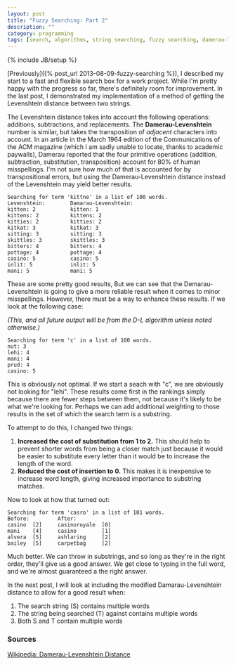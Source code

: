 ```yaml
---
layout: post
title: "Fuzzy Searching: Part 2"
description: ""
category: programming
tags: [search, algorithms, string searching, fuzzy searching, damerau-levenshtein]
---
```

{% include JB/setup %}

[Previously]({% post_url 2013-08-09-fuzzy-searching %}), I described my start to a fast and flexible search box for a work project. While I'm pretty happy with the progress so far, there's definitely room for improvement. In the last post, I demonstrated my implementation of a method of getting the Levenshtein distance between two strings.

The Levenshtein distance takes into account the following operations: additions, subtractions, and replacements. The **Damerau-Levenshtein** number is similar, but takes the transposition of *adjacent* characters into account. In an article in the March 1964 edition of the Communications of the ACM magazine (which I am sadly unable to locate, thanks to academic paywalls), Damerau reported that the four primitive operations (addition, subtraction, substitution, transposition) account for 80% of human misspellings. I'm not sure how much of that is accounted for by transpositional errors, but using the Damerau-Levenshtein distance instead of the Levenshtein may yield better results.

	Searching for term 'kittne' in a list of 100 words.
	Levenshtein:        Damarau-Levenshtein:
	kitten: 2           kitten: 1
	kittens: 2          kittens: 2
	kitties: 2          kitties: 2
	kitkat: 3           kitkat: 3
	sitting: 3          sitting: 3
	skittles: 3         skittles: 3
	bitters: 4          bitters: 4
	pottage: 4          pottage: 4
	casino: 5           casino: 5
	inlit: 5            inlit: 5
	mani: 5             mani: 5

These are some pretty good results, But we can see that the Demarau-Levenshtein is going to give a more reliable result when it comes to minor misspellings. However, there must be a way to enhance these results. If we look at the following case:

*(This, and all future output will be from the D-L algorithm unless noted otherwise.)*

	Searching for term 'c' in a list of 100 words.
	nut: 3
	lehi: 4
	mani: 4
	prud: 4
	casino: 5

This is obviously not optimal. If we start a seach with "c", we are obviously not looking for "lehi". These results come first in the rankings simply because there are fewer steps between them, not because it's likely to be what we're looking for. Perhaps we can add additional weighting to those results in the set of which the search term is a substring.

To attempt to do this, I changed two things:

 1. **Increased the cost of substitution from 1 to 2.** This should help to prevent shorter words from being a closer match just because it would be easier to substitute every letter than it would be to increase the length of the word.
 2. **Reduced the cost of insertion to 0.** This makes it is inexpensive to increase word length, giving increased importance to substring matches.

Now to look at how that turned out:

	Searching for term 'casro' in a list of 101 words.
	Before:         After:
	casino  [2]     casinoroyale  [0]
	mani    [4]     casino        [1]
	alvera  [5]     ashlaring     [2]
	bailey  [5]     carpetbag     [2]

Much better. We can throw in substrings, and so long as they're in the right order, they'll give us a good answer. We get close to typing in the full word, and we're almost guaranteed a the right answer.

In the next post, I will look at including the modified Damarau-Levenshtein distance to allow for a good result when:

 1. The search string (S) contains multiple words
 2. The string being searched (T) against contains multiple words
 3. Both S and T contain multiple words

### Sources

[Wikipedia: Damerau-Levenshtein Distance](http://en.wikipedia.org/wiki/Damerau-Levenshtein_distance)